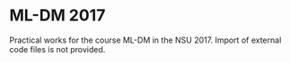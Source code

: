 # ML-DM 2017

Practical works for the course ML-DM in the NSU 2017.
Import of external code files is not provided.
